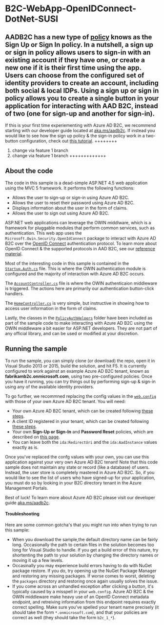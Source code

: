 # B2C-WebApp-OpenIDConnect-DotNet-SUSI
AADB2C has a new type of [policy](https://azure.microsoft.com/documentation/articles/active-directory-b2c-reference-policies/) knows as the **Sign Up or Sign In policy**.  In a nutshell, a sign up or sign in policy allows users to sign-in with an existing account if they have one, or create a new one if it is their first time using the app.  Users can choose from the configured set of identity providers to create an account, including both social & local IDPs.  Using a sign up or sign in policy allows you to create a single button in your application for interacting with AAD B2C, instead of two (one for sign-up and another for sign-in).
------------------------
If this is your first time experiementing with Azure AD B2C, we recommend starting with our developer guide located at [aka.ms/aadb2c](http://aka.ms/aadb2c).  If instead you would like to see how the sign up policy & the sign-in policy work in a two-button configuration, check out [this tutorial](https://azure.microsoft.com/documentation/articles/active-directory-b2c-devquickstarts-web-dotnet/).
++++++++
1. change via feature 1 branch
2. change via feature 1 branch
+++++++++++++

## About the code

The code in this sample is a dead-simple ASP.NET 4.5 web application using the MVC 5 framework.  It performs the following functions:

- Allows the user to sign-up or sign-in using Azure AD B2C.
- Allows the user to reset their password using Azure AD B2C.
- Displays information about the user in the form of claims.
- Allows the user to sign out using Azure AD B2C.

ASP.NET web applications can leverage the OWIN middlware, which is a framework for pluggable modules that perform common services, such as authentication.  This web app uses the `Microsoft.Owin.Security.OpenIdConnect` package to interact with Azure AD B2C over the [OpenID Connect](http://openid.net/connect/) authentication protocol.  To learn more about OpenID Connect & the supported protocols in AAD B2C, see our [reference material](https://azure.microsoft.com/documentation/articles/active-directory-b2c-reference-protocols/).

Most of the interesting code in this sample is contained in the [`Startup.Auth.cs`](https://github.com/AzureADQuickStarts/B2C-WebApp-OpenIDConnect-DotNet-SUSI/blob/master/WebApp-B2C-DotNet/App_Start/Startup.Auth.cs) file.  This is where the OWIN authentication module is configured and the majority of interaction with Azure AD B2C occurs.

The [`AccountController.cs`](https://github.com/AzureADQuickStarts/B2C-WebApp-OpenIDConnect-DotNet-SUSI/blob/master/WebApp-B2C-DotNet/Controllers/AccountController.cs) file is where the OWIN authenticaion middleware is triggered.  The actions here are primarily our authentication button-click handlers.

The [`HomeController.cs`](https://github.com/AzureADQuickStarts/B2C-WebApp-OpenIDConnect-DotNet-SUSI/blob/master/WebApp-B2C-DotNet/Controllers/HomeController.cs) is very simple, but instructive in showing how to access user information in the form of claims.

Lastly, the classes in the [`PolicyAuthHelpers`](https://github.com/AzureADQuickStarts/B2C-WebApp-OpenIDConnect-DotNet-SUSI/tree/master/WebApp-B2C-DotNet/PolicyAuthHelpers) folder have been included as part of the sample code to make interacting with Azure AD B2C using the OWIN middleware a bit easier for ASP.NET developers.  They are not part of any official library, and can be used or modified at your discretion.

## Running the sample

To run the sample, you can simply clone (or download) the repo, open it in Visual Studio 2013 or 2015, build the solution, and hit F5.  It is currently configured to work against an example Azure AD B2C tenant, known as **fabrikamb2c.onmicrosoft.com**, using two pre-configured policies.  Once you have it running, you can try things out by performing sign-up & sign-in using any of the available identity providers.

To go further, we recommned replacing the config values in the [`web.config`](https://github.com/AzureADQuickStarts/B2C-WebApp-OpenIDConnect-DotNet-SUSI/blob/master/WebApp-B2C-DotNet/Web.config#L12-L17) with those of your own Azure AD B2C tenant.  You will need:

- Your own Azure AD B2C tenant, which can be created following [these steps](https://azure.microsoft.com/documentation/articles/active-directory-b2c-get-started/).
- A client ID registered in your tenant, which can be created following [these steps](https://azure.microsoft.com/documentation/articles/active-directory-b2c-app-registration/).
- Your own **Sign-Up or Sign-In** and **Password Reset** policies, which are described on [this page](https://azure.microsoft.com/documentation/articles/active-directory-b2c-reference-policies/#create-a-sign-up-or-sign-in-policy).
- You can leave both the `ida:RedirectUri` and the `ida:AadInstance` values exactly as is.

Once you've replaced the confg values with your own, you can use this application against your very own Azure AD B2C tenant!  Note that this code sample does not maintain any state or record (like a database) of users.  Instead, the user store is completely mastered in Azure AD B2C.  So, if you would like to see the list of users who have signed-up for your application, you must do so by looking in your B2C directory tenant in the Azure Management Portals.

Best of luck!  To learn more about Azure AD B2C please visit our developer guide [aka.ms/aadb2c](http://aka.ms/aadb2c).

#### Troubleshooting

Here are some common gotcha's that you might run into when trying to run this sample:

- When you download the sample,the default directory name can be fairly long.  Occasionally the path to certain files in the solution becomes too long for Visual Studio to handle.  If you get a build error of this nature, try shortenting the path to your solution by changing the directory names or moving it up a few levels.
- Occasinally you may experience build errors having to do with NuGet package restore.  If you do, try opening up the NuGet Package Manager and restoring any missing packages.  If worse comes to worst, deleting the `packages` directory and restoring once again usually solves the issue.
- If you come across an unhandled exception after clicking a button, it's typically caused by a misspell in your `web.config`.  Azure AD B2C & the OWIN middleware make heavy use of an OpenID Connect metadata endpoint, and retreiving information from this endpoint requires exactly correct spelling.  Make sure you've spelled your tenant name precisely (it should take the form `*.onmicrosoft.com`), and that your policies are correct as well (they should take the form `b2c_1_*`).
